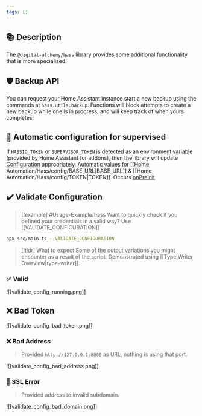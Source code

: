 ```yaml
---
tags: []
---
```

## 📚 Description

The `@digital-alchemy/hass` library provides some additional functionality that is more specialized.

## 🛡 Backup API

You can request your Home Assistant instance start a new backup using the commands at `hass.utils.backup`. Functions will block attempts to create a new backup while one is in progress, and will keep track of when yours completes.

## 🔧 Automatic configuration for supervised

If `HASSIO_TOKEN` or `SUPERVISOR_TOKEN` is detected as an environment variable (provided by Home Assistant for addons), then the library will update [Configuration](/core/configuration) appropriately. Automatic values for [[Home Automation/Hass/config/BASE_URL|BASE_URL]] & [[Home Automation/Hass/config/TOKEN|TOKEN]]. Occurs [onPreInit](/core/lifecycle/onPreInit)

## ✔️ Validate Configuration

> [!example] #Usage-Example/hass
> Want to quickly check if you defined your credentials in a valid way? Use [[VALIDATE_CONFIGURATION]]
```bash
npx src/main.ts --VALIDATE_CONFIGURATION
```

> [!tldr] What to expect
> Some of the output variations you might encounter as a result of the script. Demonstrated using [[Type Writer Overview|type-writer]].

### ✅ Valid

![[validate_config_running.png]]

## ❌ Bad Token

![[validate_config_bad_token.png]]

### ❌ Bad Address

> Provided `http://127.0.0.1:8000` as URL, nothing is using that port.

![[validate_config_bad_address.png]]

### 🔐 SSL Error

> Provided address to invalid subdomain.

![[validate_config_bad_domain.png]]
